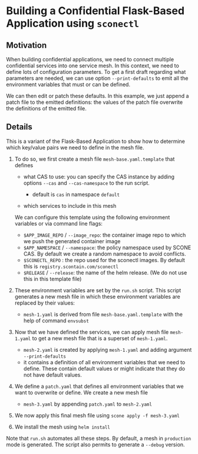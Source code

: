# Building a Confidential Flask-Based Application using `sconectl`

## Motivation

When building confidential applications, we need to connect multiple confidential services into one service mesh.
In this context, we need to define lots of configuration parameters. To get a first draft regarding what parameters are needed,
we can use option `--print-defaults` to emit all the environment variables that must or can be defined.

We can then edit or patch these defaults. In this example, we just append a patch file to the emitted definitions: the values of the patch file overwrite the definitions of the emitted file.

## Details

This is a variant of the Flask-Based Application to show how to determine which key/value pairs we need to define in the mesh file.

1. To do so, we first create a mesh file `mesh-base.yaml.template` that defines

   - what CAS to use: you can specify the CAS instance by adding options `--cas` and `--cas-namespace` to the run script.
     - default is `cas` in namespace `default`

   - which services to include in this mesh

    We can configure this template using the following environment variables or via command line flags:

   - `$APP_IMAGE_REPO` / `--image_repo`: the container image repo to which we push the generated container image
   - `$APP_NAMESPACE` / `--namespace`: the policy namespace used by SCONE CAS. By default we create a random namespace to avoid conflicts.
   - `$SCONECTL_REPO` : the repo used for the sconectl images. By default this is `registry.scontain.com/sconectl`
   - `$RELEASE` / `--release`: the name of the helm release. (We do not use this in this template file)

2. These environment variables are set by the `run.sh` script. This script generates a new mesh file in which these environment variables are replaced by their values:

   - `mesh-1.yaml` is derived from file `mesh-base.yaml.template` with the help of command `envsubst`

3. Now that we have defined the services, we can apply mesh file `mesh-1.yaml` to get a new mesh file that is a superset of `mesh-1.yaml`.

    - `mesh-2.yaml` is created by applying `mesh-1.yaml` and adding argument `--print-defaults`
    - it contains a definition of all environment variables that we need to define. These contain default values or might indicate that they do not have default values.

4. We define a `patch.yaml` that defines all environment variables that we want to overwrite or define. We create a new mesh file

    - `mesh-3.yaml` by appending `patch.yaml` to `mesh-2.yaml`

5. We now apply this final mesh file using `scone apply -f mesh-3.yaml`

6. We install the mesh using `helm install`

Note that `run.sh` automates all these steps. By default, a mesh in `production` mode is generated. The script also permits to generate a `--debug` version.
